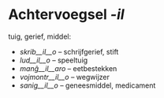 # Achtervoegsel *-il*

tuig, gerief, middel:

- *skrib__il__o* – schrijfgerief, stift
- *lud__il__o* – speeltuig
- *manĝ__il__aro* – eetbestekken
- *vojmontr__il__o* – wegwijzer
- *sanig__il__o* – geneesmiddel, medicament
 
